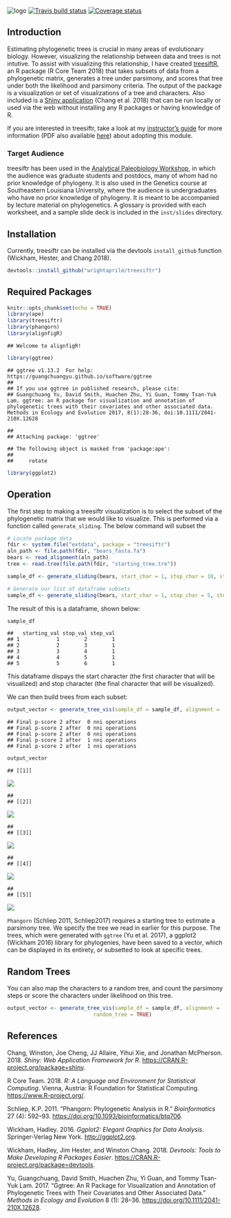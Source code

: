 ![logo](inst/images/treesiftR.png) [![Travis build
status](https://travis-ci.org/wrightaprilm/treesiftr.svg?branch=master)](https://travis-ci.org/wrightaprilm/treesiftr)
[![Coverage
status](https://codecov.io/gh/wrightaprilm/treesiftr/branch/master/graph/badge.svg)](https://codecov.io/github/wrightaprilm/treesiftr?branch=master)

Introduction
------------

Estimating phylogenetic trees is crucial in many areas of evolutionary
biology. However, visualizing the relationship between data and trees is
not intutive. To assist with visualizing this relationship, I have
created [treesiftR](https://wrightaprilm.github.io/treesiftr/), an R
package (R Core Team 2018) that takes subsets of data from a
phylogenetic matrix, generates a tree under parsimony, and scores that
tree under both the likelihood and parsimony criteria. The output of the
package is a visualization or set of visualizations of a tree and
characters. Also included is a [Shiny
application](https://wrightaprilm.shinyapps.io/treesiftr_app/) (Chang et
al. 2018) that can be run locally or used via the web without installing
any R packages or having knowledge of R.

If you are interested in treesiftr, take a look at my [instructor’s
guide](https://wrightaprilm.github.io/treesiftr/articles/00-Instructor-Guide.html)
for more information (PDF also available
[here](https://github.com/wrightaprilm/treesiftr/blob/master/vignettes/00-Instuctor-Guide.pdf))
about adopting this module.

### Target Audience

treesiftr has been used in the [Analytical Paleobiology
Workshop](http://www.analytical.palaeobiology.de/), in which the
audience was graduate students and postdocs, many of whom had no prior
knowledge of phylogeny. It is also used in the Genetics course at
Southeastern Louisiana University, where the audience is undergraduates
who have no prior knowledge of phylogeny. It is meant to be accompanied
by lecture material on phylogenetics. A glossary is provided with each
worksheet, and a sample slide deck is included in the `inst/slides`
directory.

Installation
------------

Currently, treesiftr can be installed via the devtools `install_github`
function (Wickham, Hester, and Chang 2018).

``` r
devtools::install_github("wrightaprilm/treesiftr")
```

Required Packages
-----------------

``` r
knitr::opts_chunk$set(echo = TRUE)
library(ape)
library(treesiftr)
library(phangorn)
library(alignfigR)
```

    ## Welcome to alignfigR!

``` r
library(ggtree)
```

    ## ggtree v1.13.2  For help: https://guangchuangyu.github.io/software/ggtree
    ## 
    ## If you use ggtree in published research, please cite:
    ## Guangchuang Yu, David Smith, Huachen Zhu, Yi Guan, Tommy Tsan-Yuk Lam. ggtree: an R package for visualization and annotation of phylogenetic trees with their covariates and other associated data. Methods in Ecology and Evolution 2017, 8(1):28-36, doi:10.1111/2041-210X.12628

    ## 
    ## Attaching package: 'ggtree'

    ## The following object is masked from 'package:ape':
    ## 
    ##     rotate

``` r
library(ggplot2)
```

Operation
---------

The first step to making a treesiftr visualization is to select the
subset of the phylogenetic matrix that we would like to visualize. This
is performed via a function called `generate_sliding`. The below command
will subset the

``` r
# Locate package data
fdir <- system.file("extdata", package = "treesiftr")
aln_path <- file.path(fdir, "bears_fasta.fa")
bears <- read_alignment(aln_path)
tree <- read.tree(file.path(fdir, "starting_tree.tre"))

sample_df <- generate_sliding(bears, start_char = 1, stop_char = 10, steps = 1)

# Generate our list of dataframe subsets
sample_df <- generate_sliding(bears, start_char = 1, stop_char = 5, steps = 1)
```

The result of this is a dataframe, shown below:

``` r
sample_df
```

    ##   starting_val stop_val step_val
    ## 1            1        2        1
    ## 2            2        3        1
    ## 3            3        4        1
    ## 4            4        5        1
    ## 5            5        6        1

This dataframe dispays the start character (the first character that
will be visualized) and stop character (the final character that will be
visualized).

We can then build trees from each subset:

``` r
output_vector <- generate_tree_vis(sample_df = sample_df, alignment =                                                     aln_path, tree = tree, phy_mat = bears)
```

    ## Final p-score 2 after  0 nni operations 
    ## Final p-score 2 after  0 nni operations 
    ## Final p-score 2 after  0 nni operations 
    ## Final p-score 2 after  1 nni operations 
    ## Final p-score 2 after  1 nni operations

``` r
output_vector
```

    ## [[1]]

![](README_files/figure-markdown_github/unnamed-chunk-4-1.png)

    ## 
    ## [[2]]

![](README_files/figure-markdown_github/unnamed-chunk-4-2.png)

    ## 
    ## [[3]]

![](README_files/figure-markdown_github/unnamed-chunk-4-3.png)

    ## 
    ## [[4]]

![](README_files/figure-markdown_github/unnamed-chunk-4-4.png)

    ## 
    ## [[5]]

![](README_files/figure-markdown_github/unnamed-chunk-4-5.png)

`Phangorn` (Schliep 2011, Schliep2017) requires a starting tree to
estimate a parsimony tree. We specify the tree we read in earlier for
this purpose. The trees, which were generated with `ggtree` (Yu et al.
2017), a ggplot2 (Wickham 2016) library for phylogenies, have been saved
to a vector, which can be displayed in its entirety, or subsetted to
look at specific trees.

## Random Trees

You can also map the characters to a random tree, and count the parsimony steps 
or score the characters under likelihood on this tree.

``` r
output_vector <- generate_tree_vis(sample_df = sample_df, alignment =                                                     aln_path, tree = tree, phy_mat = bears, 
                            random_tree = TRUE)
```

References
----------

Chang, Winston, Joe Cheng, JJ Allaire, Yihui Xie, and Jonathan
McPherson. 2018. *Shiny: Web Application Framework for R*.
<https://CRAN.R-project.org/package=shiny>.

R Core Team. 2018. *R: A Language and Environment for Statistical
Computing*. Vienna, Austria: R Foundation for Statistical Computing.
<https://www.R-project.org/>.

Schliep, K.P. 2011. “Phangorn: Phylogenetic Analysis in R.”
*Bioinformatics* 27 (4): 592–93.
<https://doi.org/10.1093/bioinformatics/btq706>.

Wickham, Hadley. 2016. *Ggplot2: Elegant Graphics for Data Analysis*.
Springer-Verlag New York. <http://ggplot2.org>.

Wickham, Hadley, Jim Hester, and Winston Chang. 2018. *Devtools: Tools
to Make Developing R Packages Easier*.
<https://CRAN.R-project.org/package=devtools>.

Yu, Guangchuang, David Smith, Huachen Zhu, Yi Guan, and Tommy Tsan-Yuk
Lam. 2017. “Ggtree: An R Package for Visualization and Annotation of
Phylogenetic Trees with Their Covariates and Other Associated Data.”
*Methods in Ecology and Evolution* 8 (1): 28–36.
<https://doi.org/10.1111/2041-210X.12628>.
